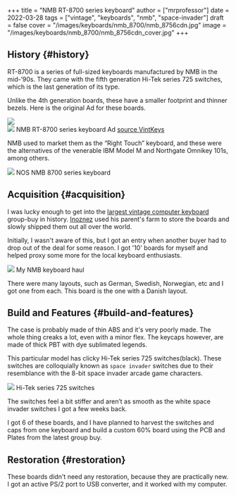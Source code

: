 +++
title = "NMB RT-8700 series keyboard"
author = ["mrprofessor"]
date = 2022-03-28
tags = ["vintage", "keyboards", "nmb", "space-invader"]
draft = false
cover = "/images/keyboards/nmb_8700/nmb_8756cdn.jpg"
image = "/images/keyboards/nmb_8700/nmb_8756cdn_cover.jpg"
+++

## History {#history}

RT-8700 is a series of full-sized keyboards manufactured by NMB in the mid-’90s.
They came with the fifth generation Hi-Tek series 725 switches, which is the
last generation of its type.

Unlike the 4th generation boards, these have a smaller footprint and thinner
bezels. Here is the original Ad for these boards.

<div class="post-image">
  <img src="/images/keyboards/nmb_8700/nmb_rt_8700_ad_01.png" loading="lazy"/>
</div>

<div class="post-image">
  <img src="/images/keyboards/nmb_8700/nmb_rt_8700_ad_02.png" loading="lazy"/>
  <span class="img-description"> NMB RT-8700 series keyboard Ad
  <a target="_blank" href="https://sites.google.com/view/vintkeys-wiki/NMB/Fifth_Generation">source VintKeys</a>
  </span>
</div>

NMB used to market them as the “Right Touch” keyboard, and these were the
alternatives of the venerable IBM Model M and Northgate Omnikey 101s, among
others.

<div class="post-image">
  <img src="/images/keyboards/nmb_8700/nmb_8756cdn_back.jpg" loading="lazy"/>
  <span class="img-description"> NOS NMB 8700 series keyboard </span>
</div>


## Acquisition {#acquisition}

I was lucky enough to get into the [largest vintage computer keyboard](https://deskthority.net/viewtopic.php?f=2&t=25763) group-buy
in history. [Inoznez](https://deskthority.net/memberlist.php?mode=viewprofile&u=21126) used his parent's farm to store the boards and slowly
shipped them out all over the world.

Initially, I wasn't aware of this, but I got an entry when another buyer had to
drop out of the deal for some reason. I got '10' boards for myself and helped
proxy some more for the local keyboard enthusiasts.

<div class="post-image">
  <img src="/images/keyboards/televideo_99x_dec/nmb_keyboards.jpg" loading="lazy"/>
  <span class="img-description"> My NMB keyboard haul </span>
</div>

There were many layouts, such as German, Swedish, Norwegian, etc and I got one
from each. This board is the one with a Danish layout.


## Build and Features {#build-and-features}

The case is probably made of thin ABS and it's very poorly made. The whole thing
creaks a lot, even with a minor flex. The keycaps however, are made of thick PBT
with dye sublimated legends.

This particular model has clicky Hi-Tek series 725 switches(black). These
switches are colloquially known as `space invader` switches due to their
resemblance with the 8-bit space invader arcade game characters.

<div class="post-image">
  <img src="/images/keyboards/nmb_8700/nmb_8756cdn_cover.jpg" loading="lazy"/>
  <span class="img-description"> Hi-Tek series 725 switches </span>
</div>

The switches feel a bit stiffer and aren’t as smooth as the white space invader
switches I got a few weeks back.

I got 6 of these boards, and I have planned to harvest the switches and caps from
one keyboard and build a custom 60% board using the PCB and Plates from the
latest group buy.


## Restoration {#restoration}

These boards didn't need any restoration, because they are practically new. I
got an active PS/2 port to USB converter, and it worked with my computer.